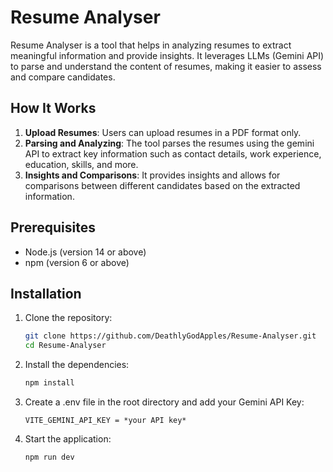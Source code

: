 # Resume Analyser

Resume Analyser is a tool that helps in analyzing resumes to extract meaningful information and provide insights. It leverages LLMs (Gemini API) to parse and understand the content of resumes, making it easier to assess and compare candidates.

## How It Works

1. **Upload Resumes**: Users can upload resumes in a PDF format only.
2. **Parsing and Analyzing**: The tool parses the resumes using the gemini API to extract key information such as contact details, work experience, education, skills, and more.
3. **Insights and Comparisons**: It provides insights and allows for comparisons between different candidates based on the extracted information.

## Prerequisites

- Node.js (version 14 or above)
- npm (version 6 or above)

## Installation

1. Clone the repository:
   ```bash
   git clone https://github.com/DeathlyGodApples/Resume-Analyser.git
   cd Resume-Analyser

2. Install the dependencies:
   ```bash
   npm install

3. Create a .env file in the root directory and add your Gemini API Key:
   	```env
    VITE_GEMINI_API_KEY = *your API key*

4. Start the application:
   ```bash
   npm run dev

